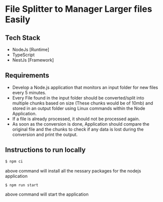 # File Splitter to Manager Larger files Easily

## Tech Stack
- NodeJs [Runtime]
- TypeScript
- NestJs [Framework]

## Requirements
- Develop a Node.js application that monitors an input folder for new files every 5 minutes.
- Every File found in the input folder should be converted/split into multiple chunks based on size (These chunks would be of 10mb) and stored in an output folder using Linux commands within the Node Application.
- If a file is already processed, it should not be processed again.
- As soon as the conversion is done, Application should compare the original file and the chunks to check if any data is lost during the conversion and print the output.

## Instructions to run locally
```sh
$ npm ci
```
above command will install all the nessary packages for the nodejs application

```sh   
$ npm run start
```
above command will start the application
